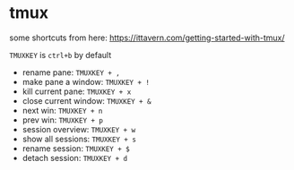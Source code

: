 # tmux

some shortcuts from here: https://ittavern.com/getting-started-with-tmux/

`TMUXKEY` is `ctrl+b` by default

* rename pane: `TMUXKEY + ,`
* make pane a window: `TMUXKEY + !`
* kill current pane: `TMUXKEY + x`
* close current window: `TMUXKEY + &`
* next win: `TMUXKEY + n`
* prev win: `TMUXKEY + p`
* session overview: `TMUXKEY + w`
* show all sessions: `TMUXKEY + s`
* rename session: `TMUXKEY + $`
* detach session: `TMUXKEY + d`
